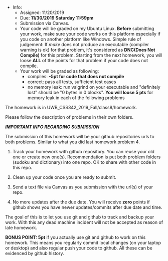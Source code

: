 * Info:
    - Assigned: 11/20/2019
    - Due: **11/30/2019 Saturday 11:59pm**
    - Submission via Canvas. 
    - Your code will be graded on my Ubuntu Linux.  **Before** submitting your work, make sure your code works on this platform especially if you code on another platform like Windows. Simple rule of judgement: If *make* does not produce an executable (compiler warning is ok) for that problem, it's considered as **DNC(Does Not Compile)** for this problem. Starting from the next homework, you will loose **ALL** of the points for that problem if your code does not compile. 
    - Your work will be graded as following:
        - compiles: **-5pt for code that does not compile**
        - correct: pass all tests, sufficient test cases
        - no memory leak: run valgrind on your executable and "definitely lost" should be "0 bytes in 0 blocks". **You will loose 5 pts** for memory leak in each of the following problems
       
The homework is in UWB_CSS342_2019_Fall/class8/homework. 

Please follow the description of problems in their own folders.


***IMPORTANT INFO REGARDING SUBMISSION***

The submission of this homework will be your github repositories urls to both problems. Similar to what you did last homework problem 4.

1. Track your homework with github repository. You can reuse your old one or create new one(s). Recommendation is put both problem folders (sudoku and dictionary) into one repo. OK to share with other code in this repo.

2. Clean up your code once you are ready to submit.

3. Send a text file via Canvas as you submission with the url(s) of your repo. 

4. No more updates after the due date. You will receive **zero** points if github shows you have newer updates/commits after due date and time.

The goal of this is to let you use git and github to track and backup your work. With this any dead machine incident will not be accepted as reason of late homework.

**BONUS POINT: 5pt** if you actually use git and github to work on this homework. This means you regularly commit local changes (on your laptop or desktop) and also regular push your code to github. All these can be evidenced by github history.
